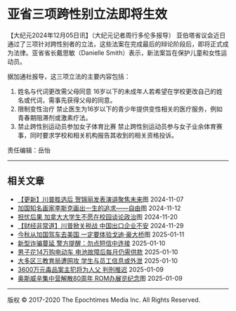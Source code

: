# 亚省三项跨性别立法即将生效

【大纪元2024年12月05日讯】（大纪元记者周行多伦多报导） 亚伯塔省议会近日通过了三项针对跨性别者的立法，这些法案在完成最后的辩论阶段后，即将正式成为法律。亚省省长戴思敏（Danielle Smith）表示，新法案旨在保护儿童和女性运动员。

据加通社报导，这三项立法的主要内容包括：

1. 姓名与代词更改需父母同意 16岁以下的未成年人若希望在学校更改自己的姓名或代词，需事先获得父母的同意。
2. 限制变性治疗 禁止医生为16岁以下的青少年提供变性相关的医疗服务，例如青春期阻滞剂或激素疗法。
3. 禁止跨性别运动员参加女子体育比赛 禁止跨性别运动员参与女子业余体育赛事，同时要求学校和相关机构报告其收到的相关资格投诉。

责任编辑：岳怡

---

## 相关文章

- [【更新】川普胜选后 贺锦丽发表演讲聚焦未来](https://www.epochtimes.com/gb/24/11/5/n14364551.htm)图 2024-11-07
- [加国知名画家李斯克画出一生的追求——自由](https://www.epochtimes.com/gb/24/11/12/n14369126.htm)图 2024-11-12
- [担忧后果 加拿大大学生不愿在校园谈论政治](https://www.epochtimes.com/gb/24/11/19/n14374415.htm)图 2024-11-20
- [【财经非常道】川普掀关税战 中国出口企业不安](https://www.epochtimes.com/gb/24/11/29/n14381055.htm) 2024-11-29
- [今秋从加国驾车去美国 一定要体验戈迪‧豪大桥](https://www.epochtimes.com/gb/25/1/7/n14408365.htm)图 2025-01-11
- [新型诈骗蔓延 警方提醒：勿点短信中连接](https://www.epochtimes.com/gb/25/1/8/n14409378.htm) 2025-01-10
- [男子花14万购电动车 电池故障后每月仍需供款](https://www.epochtimes.com/gb/25/1/9/n14410146.htm) 2025-01-10
- [大多区三教育局遭网攻 学生与员工信息或外泄](https://www.epochtimes.com/gb/25/1/9/n14410095.htm) 2025-01-10
- [3600万元毒品案主犯将为人父 判刑推迟](https://www.epochtimes.com/gb/25/1/9/n14409399.htm) 2025-01-09
- [奥斯威辛集中营解散80周年 ROM办展览纪念](https://www.epochtimes.com/gb/25/1/8/n14409386.htm)图 2025-01-09

---

版权 © 2017-2020 The Epochtimes Media Inc. All Rights Reserved.